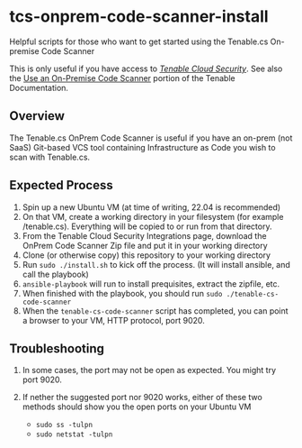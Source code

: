 # tcs-onprem-code-scanner-install
Helpful scripts for those who want to get started using the Tenable.cs On-premise Code Scanner

This is only useful if you have access to *[Tenable Cloud Security](https://www.tenable.com/products/tenable-cs)*.
See also the [Use an On-Premise Code Scanner](https://docs.tenable.com/tenablecs/Content/Administration/Integrations/OnPremisesCodeScanner/On-premises-Bot.htm) portion of the Tenable Documentation.

## Overview

The Tenable.cs OnPrem Code Scanner is useful if you have an on-prem (not SaaS) Git-based VCS tool containing Infrastructure as Code you wish to scan with Tenable.cs.

## Expected Process

1. Spin up a new Ubuntu VM (at time of writing, 22.04 is recommended)
2. On that VM, create a working directory in your filesystem (for example /tenable.cs). Everything will be copied to or run from that directory.
3. From the Tenable Cloud Security Integrations page, download the OnPrem Code Scanner Zip file and put it in your working directory
4. Clone (or otherwise copy) this repository to your working directory
5. Run `sudo ./install.sh` to kick off the process. (It will install ansible, and call the playbook)
6. `ansible-playbook` will run to install prequisites, extract the zipfile, etc.
7. When finished with the playbook, you should run `sudo ./tenable-cs-code-scanner`
8. When the `tenable-cs-code-scanner` script has completed, you can point a browser to your VM, HTTP protocol, port 9020.

## Troubleshooting

1. In some cases, the port may not be open as expected. You might try port 9020. 
2. If nether the suggested port nor 9020 works, either of these two methods should show you the open ports on your Ubuntu VM

    * `sudo ss -tulpn`
    * `sudo netstat -tulpn`

